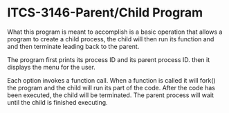 # ITCS-3146-Parent/Child Program
What this program is meant to accomplish is a basic operation that allows a
program to create a child process, the child will then run its function and
and then terminate leading back to the parent.

The program first prints its process ID and its parent process ID. then it
displays the menu for the user.

Each option invokes a function call. When a function is called it will fork()
the program and the child will run its part of the code. After the code has
been executed, the child will be terminated. The parent process will wait until
the child is finished executing.
